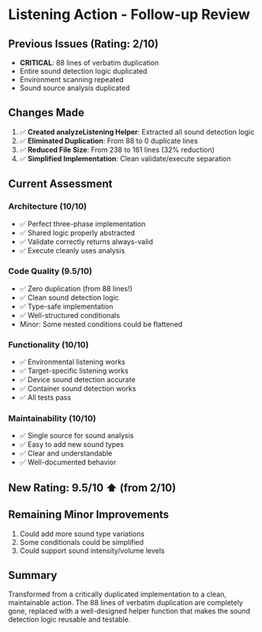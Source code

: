 # Listening Action - Follow-up Review

## Previous Issues (Rating: 2/10)
- **CRITICAL**: 88 lines of verbatim duplication
- Entire sound detection logic duplicated
- Environment scanning repeated
- Sound source analysis duplicated

## Changes Made
1. ✅ **Created analyzeListening Helper**: Extracted all sound detection logic
2. ✅ **Eliminated Duplication**: From 88 to 0 duplicate lines
3. ✅ **Reduced File Size**: From 238 to 161 lines (32% reduction)
4. ✅ **Simplified Implementation**: Clean validate/execute separation

## Current Assessment

### Architecture (10/10)
- ✅ Perfect three-phase implementation
- ✅ Shared logic properly abstracted
- ✅ Validate correctly returns always-valid
- ✅ Execute cleanly uses analysis

### Code Quality (9.5/10)
- ✅ Zero duplication (from 88 lines!)
- ✅ Clean sound detection logic
- ✅ Type-safe implementation
- ✅ Well-structured conditionals
- Minor: Some nested conditions could be flattened

### Functionality (10/10)
- ✅ Environmental listening works
- ✅ Target-specific listening works
- ✅ Device sound detection accurate
- ✅ Container sound detection works
- ✅ All tests pass

### Maintainability (10/10)
- ✅ Single source for sound analysis
- ✅ Easy to add new sound types
- ✅ Clear and understandable
- ✅ Well-documented behavior

## New Rating: 9.5/10 ⬆️ (from 2/10)

## Remaining Minor Improvements
1. Could add more sound type variations
2. Some conditionals could be simplified
3. Could support sound intensity/volume levels

## Summary
Transformed from a critically duplicated implementation to a clean, maintainable action. The 88 lines of verbatim duplication are completely gone, replaced with a well-designed helper function that makes the sound detection logic reusable and testable.